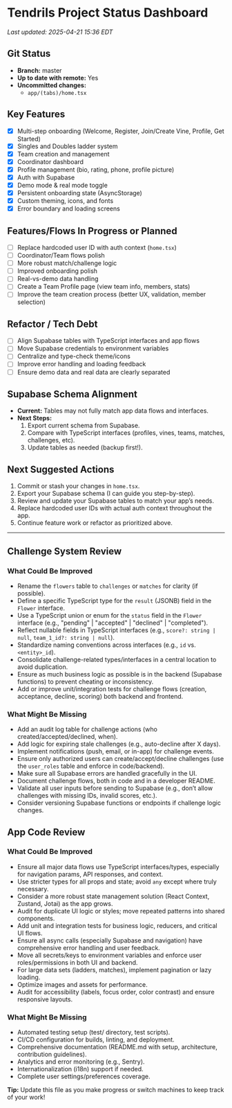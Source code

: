 # Tendrils Project Status Dashboard

_Last updated: 2025-04-21 15:36 EDT_

## Git Status
- **Branch:** master
- **Up to date with remote:** Yes
- **Uncommitted changes:**
  - `app/(tabs)/home.tsx`

## Key Features
- [x] Multi-step onboarding (Welcome, Register, Join/Create Vine, Profile, Get Started)
- [x] Singles and Doubles ladder system
- [x] Team creation and management
- [x] Coordinator dashboard
- [x] Profile management (bio, rating, phone, profile picture)
- [x] Auth with Supabase
- [x] Demo mode & real mode toggle
- [x] Persistent onboarding state (AsyncStorage)
- [x] Custom theming, icons, and fonts
- [x] Error boundary and loading screens

## Features/Flows In Progress or Planned
- [ ] Replace hardcoded user ID with auth context (`home.tsx`)
- [ ] Coordinator/Team flows polish
- [ ] More robust match/challenge logic
- [ ] Improved onboarding polish
- [ ] Real-vs-demo data handling
- [ ] Create a Team Profile page (view team info, members, stats)
- [ ] Improve the team creation process (better UX, validation, member selection)

## Refactor / Tech Debt
- [ ] Align Supabase tables with TypeScript interfaces and app flows
- [ ] Move Supabase credentials to environment variables
- [ ] Centralize and type-check theme/icons
- [ ] Improve error handling and loading feedback
- [ ] Ensure demo data and real data are clearly separated

## Supabase Schema Alignment
- **Current:** Tables may not fully match app data flows and interfaces.
- **Next Steps:**
  1. Export current schema from Supabase.
  2. Compare with TypeScript interfaces (profiles, vines, teams, matches, challenges, etc).
  3. Update tables as needed (backup first!).

## Next Suggested Actions
1. Commit or stash your changes in `home.tsx`.
2. Export your Supabase schema (I can guide you step-by-step).
3. Review and update your Supabase tables to match your app’s needs.
4. Replace hardcoded user IDs with actual auth context throughout the app.
5. Continue feature work or refactor as prioritized above.

---

## Challenge System Review

### What Could Be Improved
- Rename the `flowers` table to `challenges` or `matches` for clarity (if possible).
- Define a specific TypeScript type for the `result` (JSONB) field in the `Flower` interface.
- Use a TypeScript union or enum for the `status` field in the `Flower` interface (e.g., "pending" | "accepted" | "declined" | "completed").
- Reflect nullable fields in TypeScript interfaces (e.g., `score?: string | null`, `team_1_id?: string | null`).
- Standardize naming conventions across interfaces (e.g., `id` vs. `<entity>_id`).
- Consolidate challenge-related types/interfaces in a central location to avoid duplication.
- Ensure as much business logic as possible is in the backend (Supabase functions) to prevent cheating or inconsistency.
- Add or improve unit/integration tests for challenge flows (creation, acceptance, decline, scoring) both backend and frontend.

### What Might Be Missing
- Add an audit log table for challenge actions (who created/accepted/declined, when).
- Add logic for expiring stale challenges (e.g., auto-decline after X days).
- Implement notifications (push, email, or in-app) for challenge events.
- Ensure only authorized users can create/accept/decline challenges (use the `user_roles` table and enforce in code/backend).
- Make sure all Supabase errors are handled gracefully in the UI.
- Document challenge flows, both in code and in a developer README.
- Validate all user inputs before sending to Supabase (e.g., don’t allow challenges with missing IDs, invalid scores, etc.).
- Consider versioning Supabase functions or endpoints if challenge logic changes.


## App Code Review

### What Could Be Improved
- Ensure all major data flows use TypeScript interfaces/types, especially for navigation params, API responses, and context.
- Use stricter types for all props and state; avoid `any` except where truly necessary.
- Consider a more robust state management solution (React Context, Zustand, Jotai) as the app grows.
- Audit for duplicate UI logic or styles; move repeated patterns into shared components.
- Add unit and integration tests for business logic, reducers, and critical UI flows.
- Ensure all async calls (especially Supabase and navigation) have comprehensive error handling and user feedback.
- Move all secrets/keys to environment variables and enforce user roles/permissions in both UI and backend.
- For large data sets (ladders, matches), implement pagination or lazy loading.
- Optimize images and assets for performance.
- Audit for accessibility (labels, focus order, color contrast) and ensure responsive layouts.

### What Might Be Missing
- Automated testing setup (test/ directory, test scripts).
- CI/CD configuration for builds, linting, and deployment.
- Comprehensive documentation (README.md with setup, architecture, contribution guidelines).
- Analytics and error monitoring (e.g., Sentry).
- Internationalization (i18n) support if needed.
- Complete user settings/preferences coverage.

**Tip:** Update this file as you make progress or switch machines to keep track of your work!
